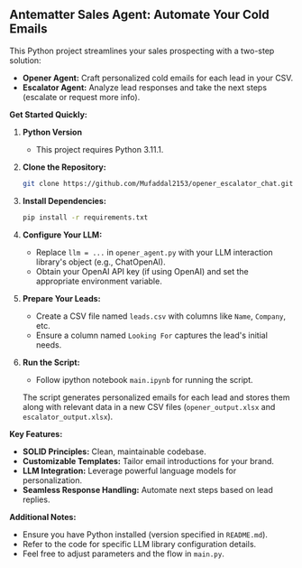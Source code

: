 ## Antematter Sales Agent: Automate Your Cold Emails 

This Python project streamlines your sales prospecting with a two-step solution:

* **Opener Agent:** Craft personalized cold emails for each lead in your CSV.
* **Escalator Agent:** Analyze lead responses and take the next steps (escalate or request more info).

**Get Started Quickly:**

1. **Python Version**

   - This project requires Python 3.11.1.

2. **Clone the Repository:**

   ```bash
   git clone https://github.com/Mufaddal2153/opener_escalator_chat.git
   ```

3. **Install Dependencies:**

   ```bash
   pip install -r requirements.txt
   ```

4. **Configure Your LLM:**

   - Replace `llm = ...` in `opener_agent.py` with your LLM interaction library's object (e.g., ChatOpenAI).
   - Obtain your OpenAI API key (if using OpenAI) and set the appropriate environment variable.

5. **Prepare Your Leads:**

   - Create a CSV file named `leads.csv` with columns like `Name`, `Company`, etc.
   - Ensure a column named `Looking For` captures the lead's initial needs.

6. **Run the Script:**

   - Follow ipython notebook `main.ipynb` for running the script.

   The script generates personalized emails for each lead and stores them along with relevant data in a new CSV files (`opener_output.xlsx` and `escalator_output.xlsx`).

**Key Features:**

* **SOLID Principles:** Clean, maintainable codebase.
* **Customizable Templates:** Tailor email introductions for your brand.
* **LLM Integration:** Leverage powerful language models for personalization.
* **Seamless Response Handling:** Automate next steps based on lead replies.

**Additional Notes:**

* Ensure you have Python installed (version specified in `README.md`).
* Refer to the code for specific LLM library configuration details.
* Feel free to adjust parameters and the flow in `main.py`.